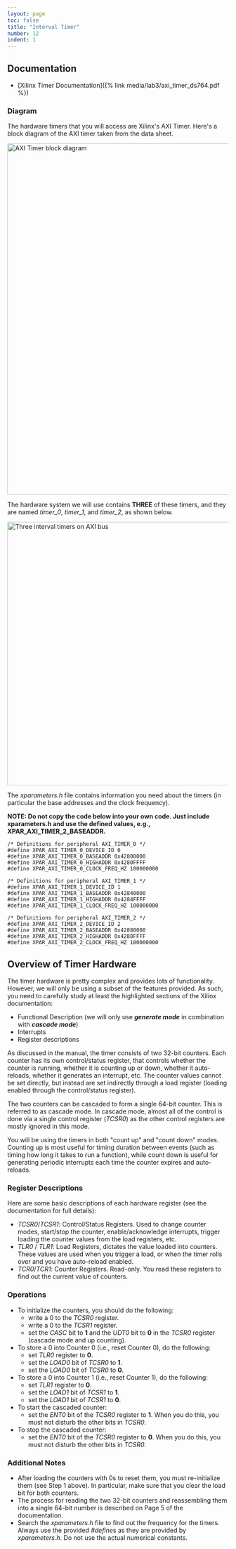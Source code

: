 ```yaml
---
layout: page
toc: false
title: "Interval Timer"
number: 12
indent: 1
---
```


## Documentation
  * [Xilinx Timer Documentation]({% link media/lab3/axi_timer_ds764.pdf %})

### Diagram
The hardware timers that you will access are Xilinx's AXI Timer. Here's a block diagram of the AXI timer taken from the data sheet. 

<img src="{% link media/lab3/axi_timer.png %}" width="800" alt="AXI Timer block diagram">

The hardware system we will use contains **THREE** of these timers, and they are named *timer_0*, *timer_1*, and *timer_2*, as shown below.

<img src="{% link media/lab3/threeintervaltimerdiagram.jpg %}" width="600" alt="Three interval timers on AXI bus">

The *xparameters.h* file contains information you need about the timers (in particular the base addresses and the clock frequency). 

**NOTE: Do not copy the code below into your own code. Just include xparameters.h and use the defined values, e.g., XPAR_AXI_TIMER_2_BASEADDR.**

```
/* Definitions for peripheral AXI_TIMER_0 */
#define XPAR_AXI_TIMER_0_DEVICE_ID 0
#define XPAR_AXI_TIMER_0_BASEADDR 0x42800000
#define XPAR_AXI_TIMER_0_HIGHADDR 0x4280FFFF
#define XPAR_AXI_TIMER_0_CLOCK_FREQ_HZ 100000000

/* Definitions for peripheral AXI_TIMER_1 */
#define XPAR_AXI_TIMER_1_DEVICE_ID 1
#define XPAR_AXI_TIMER_1_BASEADDR 0x42840000
#define XPAR_AXI_TIMER_1_HIGHADDR 0x4284FFFF
#define XPAR_AXI_TIMER_1_CLOCK_FREQ_HZ 100000000

/* Definitions for peripheral AXI_TIMER_2 */
#define XPAR_AXI_TIMER_2_DEVICE_ID 2
#define XPAR_AXI_TIMER_2_BASEADDR 0x42880000
#define XPAR_AXI_TIMER_2_HIGHADDR 0x4288FFFF
#define XPAR_AXI_TIMER_2_CLOCK_FREQ_HZ 100000000
```

## Overview of Timer Hardware 

The timer hardware is pretty complex and provides lots of functionality. However, we will only be using a subset of the features provided.  As such, you need to carefully study at least the highlighted sections of the Xilinx documentation:
  * Functional Description (we will only use **_generate mode_** in combination with **_cascade mode_**)
  * Interrupts
  * Register descriptions

As discussed in the manual, the timer consists of two 32-bit counters.  Each counter has its own control/status register, that controls whether the counter is running, whether it is counting up or down, whether it auto-reloads, whether it generates an interrupt, etc.  The counter values cannot be set directly, but instead are set indirectly through a load register (loading enabled through the control/status register). 

The two counters can be cascaded to form a single 64-bit counter. This is referred to as cascade mode. In cascade mode, almost all of the control is done via a single control register (*TCSR0*) as the other control registers are mostly ignored in this mode. 

You will be using the timers in both "count up" and "count down" modes.  Counting up is most useful for timing duration between events (such as timing how long it takes to run a function), while count down is useful for generating periodic interrupts each time the counter expires and auto-reloads.

### Register Descriptions

Here are some basic descriptions of each hardware register (see the documentation for full details):
  * *TCSR0*/*TCSR1*: Control/Status Registers.  Used to change counter modes, start/stop the counter, enable/acknowledge interrupts, trigger loading the counter values from the load registers, etc.
  * *TLR0* / *TLR1*: Load Registers, dictates the value loaded into counters.  These values are used when you trigger a load, or when the timer rolls over and you have auto-reload enabled.
  * *TCR0*/*TCR1*: Counter Registers.  Read-only. You read these registers to find out the current value of counters.

### Operations
  - To initialize the counters, you should do the following:
    - write a 0 to the *TCSR0* register.
    - write a 0 to the *TCSR1* register.
    - set the *CASC* bit to **1** and the *UDT0* bit to **0** in the *TCSR0* register (cascade mode and up counting).
  - To store a 0 into Counter 0 (i.e., reset Counter 0), do the following:
    - set *TLR0* register to **0**.
    - set the *LOAD0* bit of *TCSR0* to **1**.
    - set the *LOAD0* bit of *TCSR0* to **0**.
  - To store a 0 into Counter 1 (i.e., reset Counter 1), do the following:
    - set *TLR1* register to **0**.
    - set the *LOAD1* bit of *TCSR1* to **1**.
    - set the *LOAD1* bit of *TCSR1* to **0**.
  - To start the cascaded counter:
    - set the *ENT0* bit of the *TCSR0* register to **1**. When you do this, you must not disturb the other bits in *TCSR0*.
  - To stop the cascaded counter:
    - set the *ENT0* bit of the *TCSR0* register to **0**. When you do this, you must not disturb the other bits in *TCSR0*.

### Additional Notes
  - After loading the counters with 0s to reset them, you must re-initialize them (see Step 1 above). In particular, make sure that you clear the load bit for both counters.
  - The process for reading the two 32-bit counters and reassembling them into a single 64-bit number is described on Page 5 of the documentation.
  - Search the *xparameters.h* file to find out the frequency for the timers. Always use the provided *#define*s as they are provided by *xparameters.h*. Do not use the actual numerical constants.

